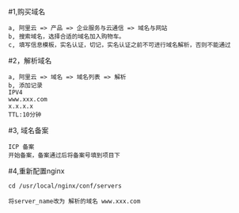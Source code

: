#1,购买域名
```
a, 阿里云 => 产品 => 企业服务与云通信 => 域名与网站
b, 搜索域名，选择合适的域名加入购物车。
c, 填写信息模板，实名认证，切记，实名认证之前不可进行域名解析，否则不能通过
```

#2，解析域名
```
a, 阿里云 => 域名 => 域名列表 => 解析
b, 添加记录
IPV4
www.xxx.com
x.x.x.x
TTL:10分钟
```

#3, 域名备案
```
ICP 备案
开始备案，备案通过后将备案号填到项目下
```

#4,重新配置nginx
```
cd /usr/local/nginx/conf/servers

将server_name改为 解析的域名 www.xxx.com
```
